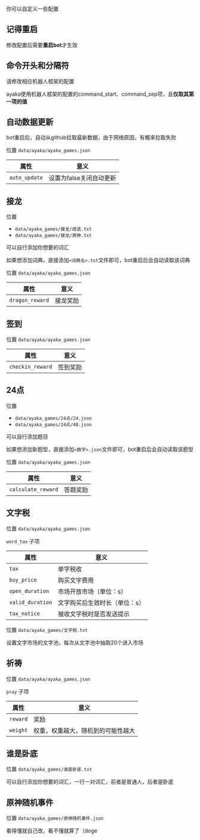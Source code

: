 你可以自定义一些配置

## 记得重启

修改配置后需要**重启bot**才生效

## 命令开头和分隔符

请修改相应机器人框架的配置

ayaka使用机器人框架的配置的command_start、command_sep项，且**仅取其第一项的值**

## 自动数据更新

bot重启后，自动从github拉取最新数据，由于网络原因，有概率拉取失败

位置 `data/ayaka/ayaka_games.json`

| 属性          | 意义                    |
| ------------- | ----------------------- |
| `auto_update` | 设置为false关闭自动更新 |

## 接龙

位置

- `data/ayaka_games/接龙/成语.txt`
- `data/ayaka_games/接龙/原神.txt`

可以自行添加你想要的词汇

如果想添加词典，直接添加`<词典名>.txt`文件即可，bot重启后会自动读取该词典

位置 `data/ayaka/ayaka_games.json`

| 属性            | 意义     |
| --------------- | -------- |
| `dragon_reward` | 接龙奖励 |

## 签到

位置 `data/ayaka/ayaka_games.json`

| 属性             | 意义     |
| ---------------- | -------- |
| `checkin_reward` | 签到奖励 |

## 24点

位置

- `data/ayaka_games/24点/24.json`
- `data/ayaka_games/24点/48.json`

可以自行添加题目

如果想添加新题型，直接添加`<数字>.json`文件即可，bot重启后会自动读取该题型

位置 `data/ayaka/ayaka_games.json`

| 属性               | 意义     |
| ------------------ | -------- |
| `calculate_reward` | 答题奖励 |

## 文字税

位置 `data/ayaka/ayaka_games.json`


`word_tax` 子项

| 属性             | 意义                          |
| ---------------- | ----------------------------- |
| `tax`            | 单字税收                      |
| `buy_price`      | 购买文字费用                  |
| `open_duration`  | 市场开放市场（单位：s）       |
| `valid_duration` | 文字购买后生效时长（单位：s） |
| `tax_notice`     | 被收文字税时是否发送提示      |

位置 `data/ayaka_games/文字税.txt`

设置文字市场的文字池，每次从文字池中抽取20个进入市场

## 祈祷

位置 `data/ayaka/ayaka_games.json`

`pray` 子项

| 属性     | 意义                               |
| -------- | ---------------------------------- |
| `reward` | 奖励                               |
| `weight` | 权重，权重越大，随机到的可能性越大 |

## 谁是卧底

位置 `data/ayaka_games/谁是卧底.txt`

可以自行添加你想要的词汇，一行一对词汇，前者是普通人，后者是卧底

## 原神随机事件

位置 `data/ayaka_games/原神随机事件.json`

看得懂就自己改，看不懂就算了（doge
